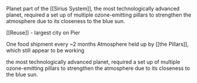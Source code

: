 Planet part of the [[Sirius System]], the most technologically advanced planet, required a set up of multiple ozone-emitting pillars to strengthen the atmosphere due to its closeness to the blue sun. 


[[Reuse]] - largest city on Pier

One food shipment every ~2 months
Atmosphere held up by [[the Pillars]], which still appear to be working


the most technologically advanced planet, required a set up of multiple ozone-emitting pillars to strengthen the atmosphere due to its closeness to the blue sun. 